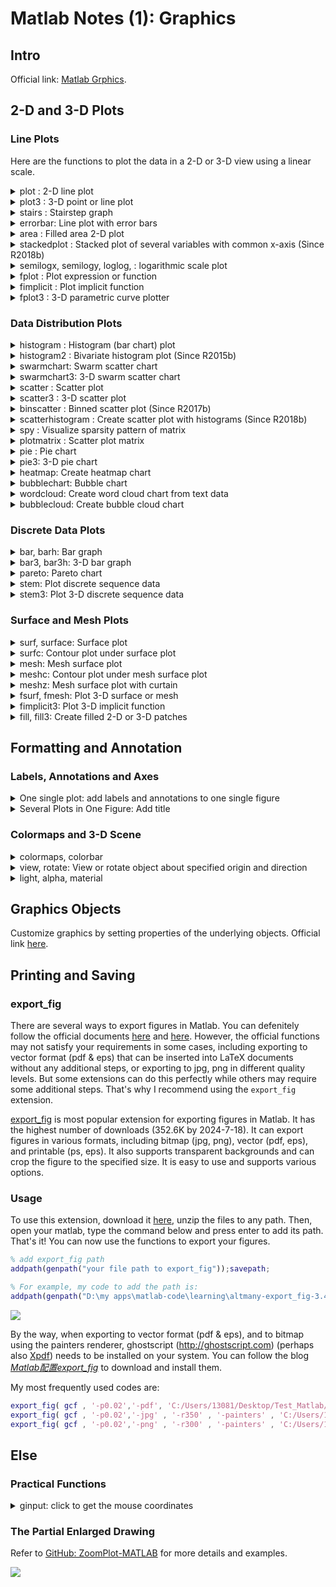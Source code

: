 # Matlab Notes (1): Graphics 

## Intro 

Official link: [Matlab Grphics](https://www.mathworks.com/help/releases/R2022a/matlab/graphics.html?s_tid=CRUX_lftnav). 

## 2-D and 3-D Plots

### Line Plots

Here are the functions to plot the data in a 2-D or 3-D view using a linear scale. 

<!-- details begin -->
<details>
<summary><span class='Word'> plot </span>: 2-D line plot</summary>

Official link [here](https://www.mathworks.com/help/releases/R2022a/matlab/ref/plot.html). And you can refer [here](https://www.mathworks.com/help/releases/R2022a/matlab/ref/matlab.graphics.chart.primitive.line-properties.html) for more line properties. 

<div class="center"><img src="https://imagebank-0.oss-cn-beijing.aliyuncs.com/VS-PicGo/2024-07-18-23-56-26_MatlabNotes(1)-Graphics.png"/></div>
<!-- <div class="center"><img src="https://imagebank-0.oss-cn-beijing.aliyuncs.com/VS-PicGo/2024-07-20-23-56-40_MatlabNotes(1)-Graphics.png"/></div> -->
<div class="center"><img src="https://imagebank-0.oss-cn-beijing.aliyuncs.com/VS-PicGo/2024-07-21-00-22-45_MatlabNotes(1)-Graphics.jpg"/></div>

```matlab
x = linspace(0,pi,50);
y_1 = sin(x);
y_2 = cos(x);
y_3 = cos(x.^2/5);
line_1 = plot(x,y_1)
hold on
line_2 = plot(x,y_2)
line_3 = plot(x,y_3)
hold off

% set axes properties

title('Title here, $y = f(x)$','Interpreter','latex')
xlabel('x axis')
ylabel('y axis')
text(x(4),y_1(4),'text')
% legend("y_1 = sin(x)",'y_2 = cos(x)','y_3 = cos(x^2/5)','Location','northoutside')
legend('$y_1 = sin(x)$','$y_2 = cos(x)$','$y_3 = cos(\frac{x^2}{5})$','Interpreter', 'latex', 'Location', 'best')
grid on % show the grid
axis on % show the axis
set(gca, 'YLimitMethod','padded', 'XLimitMethod','padded')

% set line properties

line_1.LineWidth = 1.3;
line_1.Color = 'blue';
line_1.Marker = '.';
line_1.MarkerSize = 8;
line_1.MarkerEdgeColor = 'b';

line_2.LineWidth = 1.3;
line_2.Color = 'red';
line_2.Marker = ">";
line_2.MarkerSize = 8;
line_2.MarkerEdgeColor = 'r';
line_2.MarkerIndices = 1:3:length(y_2); % set marker inteval 3

line_3.LineWidth = 1.3;
line_3.Color = 'black';
line_3.Marker = 's';
line_3.MarkerSize = 8;
line_3.MarkerFaceColor = 'yellow'
line_3.MarkerEdgeColor = 'black';
```
<!-- <div class="center"><img src="https://imagebank-0.oss-cn-beijing.aliyuncs.com/VS-PicGo/2024-07-18-21-41-47_MatlabNotes(1)-Graphics.png"/></div> -->
<!-- <div class="center"><img src="https://imagebank-0.oss-cn-beijing.aliyuncs.com/VS-PicGo/2024-07-18-22-05-30_MatlabNotes(1)-Graphics.png"/></div> -->
<!-- <div class="center"><img src="https://imagebank-0.oss-cn-beijing.aliyuncs.com/VS-PicGo/2024-07-18-22-39-44_MatlabNotes(1)-Graphics.png"/></div> -->

```matlab
x = linspace(0,25, 100);
y = sin(x/2);
r = x.^2/2;

ax = gca
yyaxis(ax,"left")
plot(x,y)
ylabel('Left Side')
hold on
yyaxis(ax,"right")
rl = ylabel('Right Side')
rl.Rotation = -90
rl.Position = [28  180]
plot(x,r)
hold off

title('Plots with Different y-Scales')
xlabel('Values from 0 to 25')

print2eps('C:/Users/13081/Desktop/Test_Matlab/Example_yyaxis')
eps2pdf('C:/Users/13081/Desktop/Test_Matlab/Example_yyaxis.eps','C:/Users/13081/Desktop/Test_Matlab/Example_yyaxis.pdf')
```

Refer [here](https://www.mathworks.com/help/releases/R2022a/matlab/examples.html?s_tid=CRUX_topnav&category=line-plots) for more examples. 


</details>
<!-- details begin -->
<details>
<summary><span class='Word'> plot3 </span>: 3-D point or line plot</summary>

Official link [here](https://www.mathworks.com/help/releases/R2022a/matlab/ref/plot3.html).
<div class="center"><img src="https://imagebank-0.oss-cn-beijing.aliyuncs.com/VS-PicGo/2024-07-18-22-19-45_MatlabNotes(1)-Graphics.png"/></div>

```matlab
t = 0:pi/500:pi;
xt1 = sin(t).*cos(10*t);
yt1 = sin(t).*sin(10*t);
zt1 = cos(t);

xt2 = sin(t).*cos(12*t);
yt2 = sin(t).*sin(12*t);
zt2 = cos(t);

p1 = plot3(xt1,yt1,zt1)
hold on 
p2 = plot3(xt2,yt2,zt2)
hold off

p1.LineWidth = 1.3;
p1.Color = 'blue';
p1.Marker = 'none';

p2.LineWidth = 1.3;
p2.Color = 'red';
p2.Marker = 'none';
```
</details>
<!-- details begin -->
<details>
<summary><span class='Word'>stairs </span>: Stairstep graph</summary>

Official link [here](https://www.mathworks.com/help/releases/R2022a/matlab/ref/stairs.html).
<div class="center"><img src="https://imagebank-0.oss-cn-beijing.aliyuncs.com/VS-PicGo/2024-07-18-22-44-05_MatlabNotes(1)-Graphics.png"/></div>

```matlab
X = linspace(0,1,30)';
Y = [cos(10*X), exp(X).*sin(10*X)];
h = stairs(X,Y);
hold on 
line = plot(X(:,1),Y(:,1))
hold off

h(1).Marker = 'o';
h(1).MarkerSize = 4;
h(1).LineStyle = "-."
h(2).Marker = 'o';
h(2).MarkerFaceColor = 'm';
```
</details>
<!-- details begin -->
<details>
<summary><span class='Word'> errorbar</span>: Line plot with error bars</summary>

Official link [here](https://www.mathworks.com/help/releases/R2022a/matlab/ref/errorbar.html).
<div class="center"><img src="https://imagebank-0.oss-cn-beijing.aliyuncs.com/VS-PicGo/2024-07-18-22-53-34_MatlabNotes(1)-Graphics.png"/></div>

```matlab
x = 1:10:100;
y = [20 30 45 40 60 65 80 75 95 90]; 
err = [5 8 2 9 3 3 8 3 9 3];
bar1 = errorbar(x,y,err)
hold on
y = 50*sin(x) + 50
err = [4 3 5 3 5 3 6 4 3 3];
bar2 = errorbar(x,y,err,'both','o')
x = 1:10:100;
y = [20 30 45 40 60 65 80 75 95 90];
yneg = [1 3 5 3 5 3 6 4 3 3];
ypos = [2 5 3 5 2 5 2 2 5 5];
xneg = [1 3 5 3 5 3 6 4 3 3];
xpos = [2 5 3 5 2 5 2 2 5 5];
bar3 = errorbar(x,y,yneg,ypos,xneg,xpos,'s')
hold off

bar1.LineWidth = 1.3;
bar1.Color = 'b'

bar3.MarkerSize = 10
bar3.MarkerEdgeColor = 'red'
```
</details>
<!-- details begin -->
<details>
<summary><span class='Word'> area </span>: Filled area 2-D plot</summary>

Official link [here](https://www.mathworks.com/help/releases/R2022a/matlab/ref/area.html).
<div class="center"><img src="https://imagebank-0.oss-cn-beijing.aliyuncs.com/VS-PicGo/2024-07-18-23-02-45_MatlabNotes(1)-Graphics.png"/></div>

```matlab
Y = [1, 5, 3;
     3, 2, 7;
     1, 5, 3;
     2, 6, 1];
Z = [1 3 2 3];
figure
basevalue = -4;
a = area(Y,basevalue)

a(1).LineWidth = 6
a(1).LineStyle = '--'
a(1).FaceColor = 'red'
a(2).FaceColor = 'blue'
a(2).FaceAlpha = 0.4
a(3).FaceColor = [0.4 0.4 0.4]

ax = gca; % current axes
ax.XGrid = 'on';
ax.Layer = 'top';   % put ax at the top layer (then you can see the grid)
```
</details>
<!-- details begin -->
<details>
<summary><span class='Word'> stackedplot </span>: Stacked plot of several variables with common x-axis (Since R2018b)</summary>

Official link [here]().
<div class="center"><img src="https://imagebank-0.oss-cn-beijing.aliyuncs.com/VS-PicGo/2024-07-18-23-57-30_MatlabNotes(1)-Graphics.png"/></div>

```matlab
X = 0:1:20
Y = randi(100,21,3) % create a 6*3 matrix, whose entries are random numbers in [1,100]
s = stackedplot(X,Y);
s.Title = 'Title here'
s.DisplayLabels = {'RH (%)','T/K','P (in Hg)'}  % use '{}' instead of '[]'
s.LineWidth = 1.3
s.LineProperties(1).LineWidth = 5
s.LineProperties(2).PlotType = 'scatter';
s.LineProperties(3).PlotType = 'stairs';
```
</details>

<!-- details begin -->
<details>
<summary><span class='Word'> semilogx, semilogy, loglog, </span>: logarithmic scale plot</summary>

Official link [here](https://www.mathworks.com/help/releases/R2022a/matlab/ref/loglog.html).
<div class="center"><img src="https://imagebank-0.oss-cn-beijing.aliyuncs.com/VS-PicGo/2024-07-19-00-05-06_MatlabNotes(1)-Graphics.png"/></div>

```matlab
x=1:1000;
y=x.^2+exp(x);
subplot(2,2,1)
plot(x,y,'r-')
subplot(2,2,2)
semilogx(x,y,'b-')
subplot(2,2,3)
semilogy(x,y,'m-')
subplot(2,2,4)
loglog(x,y,'k-')
```

</details>

<!-- details begin -->
<details>
<summary><span class='Word'> fplot </span>: Plot expression or function</summary>

Official link [here](https://www.mathworks.com/help/releases/R2022a/matlab/ref/fplot.html).
<div class="center"><img src="https://imagebank-0.oss-cn-beijing.aliyuncs.com/VS-PicGo/2024-07-19-00-11-41_MatlabNotes(1)-Graphics.png"/></div>

```matlab
% Use array operators instead of matrix operators for the best performance. For example, use .* (times) instead of * (mtimes).

subplot(2,2,1)
fplot(@(x) exp(x),[-3 0],'b')
hold on
fplot(@(x) cos(x),[0 3],'b')
hold off
grid on

subplot(2,2,2)
xt = @(t) cos(3*t);
yt = @(t) sin(2*t);
fplot(xt,yt)

subplot(2,2,3)
fp = fplot(@(x) sin(x))
fp.LineStyle = ':';
fp.Color = 'r';
fp.Marker = 'x';
fp.MarkerEdgeColor = 'b';

subplot(2,2,4)
fplot(@sin,[-2*pi 2*pi])
grid on
title('sin(x) from -2\pi to 2\pi')
xlabel('x');
ylabel('y');
ax = gca;
ax.XTick = -2*pi:pi/2:2*pi;
ax.XTickLabel = {'-2\pi','-3\pi/2','-\pi','-\pi/2','0','\pi/2','\pi','3\pi/2','2\pi'};
```
</details>

<!-- details begin -->
<details>
<summary><span class='Word'> fimplicit </span>: Plot implicit function</summary>

Official link [here](https://www.mathworks.com/help/releases/R2022a/matlab/ref/fimplicit.html).
<!-- <div class="center"><img src="https://imagebank-0.oss-cn-beijing.aliyuncs.com/VS-PicGo/2024-07-19-12-48-24_MatlabNotes(1)-Graphics.png"/></div> -->
<div class="center"><img src="https://imagebank-0.oss-cn-beijing.aliyuncs.com/VS-PicGo/2024-07-19-12-51-51_MatlabNotes(1)-Graphics.png"/></div>

```matlab
% Use array operators instead of matrix operators for the best performance. For example, use .* (times) instead of * (mtimes).

figure

fp = fimplicit(@(x,y) y.*sin(x) + x.*cos(y) - 1, [-7 7 -7 7])
hold on 
f2 = @(x,y) x.^2 + y.^2 - 8;
fimplicit(f2,'g','LineWidth',2)
hold off

axis square
fp.Color = 'r';
fp.LineStyle = '--';
fp.LineWidth = 2;
```
</details>

<!-- details begin -->
<details>
<summary><span class='Word'> fplot3 </span>: 3-D parametric curve plotter</summary>

Official link [here](https://www.mathworks.com/help/releases/R2022a/matlab/ref/fplot3.html).
<div class="center"><img src="https://imagebank-0.oss-cn-beijing.aliyuncs.com/VS-PicGo/2024-07-19-12-55-51_MatlabNotes(1)-Graphics.png"/></div>

```matlab
fplot3(@(t)sin(t), @(t)cos(t), @(t)t, [0 2*pi], 'LineWidth', 2)
hold on
fplot3(@(t)sin(t), @(t)cos(t), @(t)t, [2*pi 4*pi], '--or')
fplot3(@(t)sin(t), @(t)cos(t), @(t)t, [4*pi 6*pi], '-.*c')
hold off
```

</details>

### Data Distribution Plots

<!-- details begin -->
<details>
<summary><span class='Word'> histogram </span>: Histogram (bar chart) plot</summary>

Official link [here](https://www.mathworks.com/help/releases/R2022a/matlab/ref/matlab.graphics.chart.primitive.histogram.html).
<div class="center"><img src="https://imagebank-0.oss-cn-beijing.aliyuncs.com/VS-PicGo/2024-07-19-13-11-41_MatlabNotes(1)-Graphics.png"/></div>

```matlab
subplot(1,2,1)
x = randn(10000,1);
y = 1 + randn(5000,1);
h = histogram(x);
hold on

hh = histogram(y);

hold off

h.BinWidth = 0.5;
h.Normalization = 'probability'; % use probability normalization (概率归一化)
h.FaceColor = 'r';
h.EdgeColor = [0 0.5 0.5];

hh.BinWidth = 0.5;
hh.Normalization = 'probability'; % use probability normalization (概率归一化)


% bar chart information
h.Values
h.BinEdges
h.BinCounts

subplot(1,2,2)
h = histogram(x);
hold on
hh = histogram(y);
hold off

h.NumBins = 30;
hh.NumBins = 30;
```
</details>

<!-- details begin -->
<details>
<summary><span class='Word'> histogram2 </span>: Bivariate histogram plot (Since R2015b)</summary>

Official link [here](https://www.mathworks.com/help/releases/R2022a/matlab/ref/matlab.graphics.chart.primitive.histogram2.html).
<div class="center"><img src="https://imagebank-0.oss-cn-beijing.aliyuncs.com/VS-PicGo/2024-07-19-13-29-50_MatlabNotes(1)-Graphics.png"/></div>

```matlab
figure

ax1 = subplot(2,1,1)
x = randn(1000,1);
y = randn(1000,1);
h = histogram2(x, y);

h.NumBins = [30 20];
h.FaceColor = 'flat';
cb = colorbar;
cb.Location = 'eastoutside';
cb.LimitsMode = "auto";

ax2 = subplot(2,1,2)
histogram2(x, y, [30 20], 'DisplayStyle','tile', 'ShowEmptyBins','on');

ax1.FontSize = 20;
ax2.LineWidth = 8;
```
</details>

<!-- details begin -->
<details>
<summary><span class='Word'> swarmchart</span>: Swarm scatter chart</summary>

Official link [here](https://www.mathworks.com/help/releases/R2022a/matlab/ref/swarmchart.html).
<div class="center"><img src="https://imagebank-0.oss-cn-beijing.aliyuncs.com/VS-PicGo/2024-07-19-21-09-06_MatlabNotes(1)-Graphics.png"/></div>

```matlab
x1 = ones(1,500);
x2 = 2 * ones(1,500);
x3 = 3 * ones(1,500);
y1 = 2 * randn(1,500);
y2 = [randn(1,250) randn(1,250) + 4];
y3 = 5 * randn(1,500) + 5;

s1 = swarmchart(x1,y1,5)
hold on
swarmchart(x2,y2,5)
swarmchart(x3,y3,5)
hold off

s1.SizeData = linspace(0.1,20,500)
s1.MarkerEdgeColor = 'b'
```
</details>

<!-- details begin -->
<details>
<summary><span class='Word'> swarmchart3</span>: 	3-D swarm scatter chart</summary>

Official link [here](https://www.mathworks.com/help/releases/R2022a/matlab/ref/swarmchart3.html).
<div class="center"><img src="https://imagebank-0.oss-cn-beijing.aliyuncs.com/VS-PicGo/2024-07-19-21-12-13_MatlabNotes(1)-Graphics.png"/></div>

```matlab
x = [zeros(1,500) ones(1,500)];
y = randi(2,1,1000);
z = randn(1,1000).^2;
c = sqrt(z);
swarmchart3(x,y,z,50,c,'filled');
cb = colorbar;
cb.Location = 'eastoutside'
```
</details>

<!-- details begin -->
<details>
<summary><span class='Word'> scatter </span>: Scatter plot</summary>

Official link [here](https://www.mathworks.com/help/releases/R2022a/matlab/ref/scatter.html).
<div class="center"><img src="https://imagebank-0.oss-cn-beijing.aliyuncs.com/VS-PicGo/2024-07-19-13-36-02_MatlabNotes(1)-Graphics.png"/></div>

```matlab
figure 
x = linspace(0,3*pi,200);
y = cos(x) + rand(1,200);
sc = scatter(x,y);

sc.SizeData = linspace(1,100,200);
sc.CData = linspace(1,10,length(x));
sc.MarkerFaceColor = "flat"
```
</details>

<!-- details begin -->
<details>
<summary><span class='Word'> scatter3 </span>: 3-D scatter plot </summary>

Official link [here](https://www.mathworks.com/help/releases/R2022a/matlab/ref/scatter3.html).
<div class="center"><img src="https://imagebank-0.oss-cn-beijing.aliyuncs.com/VS-PicGo/2024-07-19-18-20-43_MatlabNotes(1)-Graphics.png"/></div>

```matlab
z = linspace(0,4*pi,250);
x = 2*cos(z) + rand(1,250);
y = 2*sin(z) + rand(1,250);
sc = scatter3(x,y,z,'filled');

sc.SizeData = linspace(1,20,250);
ax = gca
ax.View = [-30,10];
```
</details>

<!-- details begin -->
<details>
<summary><span class='Word'> binscatter </span>: 	Binned scatter plot (Since R2017b)</summary>

Official link [here](https://www.mathworks.com/help/releases/R2022a/matlab/ref/binscatter.html).
<div class="center"><img src="https://imagebank-0.oss-cn-beijing.aliyuncs.com/VS-PicGo/2024-07-19-20-19-11_MatlabNotes(1)-Graphics.jpg"/></div>

```matlab
x = randn(1e5,1);
y = randn(1e5,1);
graph = binscatter(x,y)

graph.NumBins = [150 150]
graph.ShowEmptyBins = 'on';

ax = gca;
ax.SortMethod = "childorder"
axis(ax,'equal') 
colormap(ax,"hot")


% export_fig is not working for binscatter, so we use print2eps and eps2pdf instead.
% export_fig( gcf , '-png' , '-r200' , '-painters' , 'C:/Users/13081/Desktop/Test_Matlab/Example_binscatter');
% export_fig( gcf , '-png' , '-r200' , '-painters' , 'C:/Users/13081/Desktop/Test_Matlab/Example_binscatter');
print2eps 'C:/Users/13081/Desktop/Test_Matlab/Example_binscatter'
eps2pdf('C:/Users/13081/Desktop/Test_Matlab/Example_binscatter.eps','C:/Users/13081/Desktop/Test_Matlab/Example_binscatter.pdf')
```
</details>

<!-- details begin -->
<details>
<summary><span class='Word'> scatterhistogram </span>: Create scatter plot with histograms (Since R2018b)</summary>

Official link [here](https://www.mathworks.com/help/releases/R2022a/matlab/ref/scatterhistogram.html).
<div class="center"><img src="https://imagebank-0.oss-cn-beijing.aliyuncs.com/VS-PicGo/2024-07-19-21-53-30_MatlabNotes(1)-Graphics.png"/></div>

```matlab
xvalues = [7 6 5 6.5 9 7.5 8.5 7.5 10 8];
yvalues = categorical({'onsale','regular','onsale','onsale', ...
    'regular','regular','onsale','onsale','regular','regular'});
grpvalues = {'Red','Black','Blue','Red','Black','Blue','Red', ...
    'Red','Blue','Black'};
s = scatterhistogram(xvalues,yvalues,'GroupData',grpvalues);

s.Title = 'Shoe Sales';
s.XLabel = 'Shoe Size';
s.YLabel = 'Price';
s.LegendTitle = 'Shoe Color';

s.Color = {'Red','Black','Blue'};
s.BinWidths = 1;
```
</details>

<!-- details begin -->
<details>
<summary><span class='Word'> spy </span>: Visualize sparsity pattern of matrix</summary>

Official link [here](https://www.mathworks.com/help/releases/R2022a/matlab/ref/spy.html).
<div class="center"><img src="https://imagebank-0.oss-cn-beijing.aliyuncs.com/VS-PicGo/2024-07-19-20-31-28_MatlabNotes(1)-Graphics.png"/></div>

```matlab
B = bucky;
spy(B)
```
</details>

<!-- details begin -->
<details>
<summary><span class='Word'> plotmatrix </span>: Scatter plot matrix</summary>

Official link [here](https://www.mathworks.com/help/releases/R2022a/matlab/ref/plotmatrix.html).
<div class="center"><img src="https://imagebank-0.oss-cn-beijing.aliyuncs.com/VS-PicGo/2024-07-19-20-38-03_MatlabNotes(1)-Graphics.png"/></div>

```matlab
X = randn(50,3);  
plotmatrix(X)
```
</details>


<!-- details begin -->
<details>
<summary><span class='Word'>pie </span>: Pie chart</summary>

Official link [here](https://www.mathworks.com/help/releases/R2022a/matlab/ref/pie.html).
<div class="center"><img src="https://imagebank-0.oss-cn-beijing.aliyuncs.com/VS-PicGo/2024-07-19-20-49-59_MatlabNotes(1)-Graphics.png"/></div>

```matlab
X = 1:3;
explode = [0 1 0]
labels = {'Taxes','Expenses','Profit'};
p = pie(X,explode,labels);

t = p(6);
t.BackgroundColor = 'cyan';
t.EdgeColor = 'red';
t.FontSize = 14;

p(1).FaceColor = 'r'
p(2).String = 'new name here'
p(2).Color = 'r'
```
</details>

<!-- details begin -->
<details>
<summary><span class='Word'> pie3</span>: 3-D pie chart</summary>

Official link [here](https://www.mathworks.com/help/releases/R2022a/matlab/ref/pie3.html).
<div class="center"><img src="https://imagebank-0.oss-cn-beijing.aliyuncs.com/VS-PicGo/2024-07-19-20-57-39_MatlabNotes(1)-Graphics.png"/></div>

```matlab
X = 1:3;
explode = [0 1 0]
labels = {'Taxes','Expenses','Profit'};
p = pie3(X,explode,labels);
le = legend(labels);
le.Location = 'best';

t = p(6);
t.FaceColor = 'blue';
t.EdgeColor = 'red';
t.MarkerSize = 50;

p(1).MarkerFaceColor = 'white';
p(3).FaceColor = 'w';
p(2).FaceColor = 'black';
p(4).String = 'new name here'
```
</details>

<!-- details begin -->
<details>
<summary><span class='Word'>heatmap</span>: Create heatmap chart</summary>

Official link [here](https://www.mathworks.com/help/releases/R2022a/matlab/ref/heatmap.html).
<div class="center"><img src="https://imagebank-0.oss-cn-beijing.aliyuncs.com/VS-PicGo/2024-07-19-21-51-03_MatlabNotes(1)-Graphics.png"/></div>

```matlab
cdata = [45 60 32; 43 54 76; 32 94 68; 23 95 58];
xvalues = {'Small','Medium','Large'};
yvalues = {'Green','Red','Blue','Gray'};
h = heatmap(xvalues,yvalues,cdata);

h.Title = 'T-Shirt Orders';
h.XLabel = 'Sizes';
h.YLabel = 'Colors';
``` 
</details>

<!-- details begin -->
<details>
<summary><span class='Word'>bubblechart</span>: Bubble chart</summary>

Official link [here](https://www.mathworks.com/help/releases/R2022a/matlab/ref/bubblechart.html).
<div class="center"><img src="https://imagebank-0.oss-cn-beijing.aliyuncs.com/VS-PicGo/2024-07-19-22-08-52_MatlabNotes(1)-Graphics.png"/></div>

```matlab
x = 1:20;
y = rand(1,20);
sz = rand(1,20);
c = 1:20;
bc = bubblechart(x,y,sz,c);
bc.MarkerEdgeColor = 'red'

xlabel('Number of Industrial Sites')
ylabel('Contamination Level')
le = bubblelegend('Town Population','Location','eastoutside')
le.Color = 'red'
le.TextColor = 'white'
le.EdgeColor = 'blue'
``` 
</details>

<!-- details begin -->
<details>
<summary><span class='Word'> wordcloud</span>: Create word cloud chart from text data</summary>

Official link [here](https://www.mathworks.com/help/releases/R2022a/matlab/ref/wordcloud.html).
<div class="center"><img src="https://imagebank-0.oss-cn-beijing.aliyuncs.com/VS-PicGo/2024-07-19-22-00-06_MatlabNotes(1)-Graphics.png"/></div>

```matlab
sonnets = string(fileread('sonnets.txt'));
extractBefore(sonnets,"II")
punctuationCharacters = ["." "?" "!" "," ";" ":"];
sonnets = replace(sonnets,punctuationCharacters," ");
words = split(join(sonnets));
words(strlength(words)<5) = [];
words = lower(words);
words(1:10)
[numOccurrences,uniqueWords] = histcounts(categorical(words));
figure
wordcloud(uniqueWords,numOccurrences);
title("Sonnets Word Cloud")
```
</details>


<!-- details begin -->
<details>
<summary><span class='Word'> bubblecloud</span>: Create bubble cloud chart</summary>

Official link [here](https://www.mathworks.com/help/releases/R2022a/matlab/ref/bubblecloud.html).
<div class="center"><img src="https://imagebank-0.oss-cn-beijing.aliyuncs.com/VS-PicGo/2024-07-19-22-01-39_MatlabNotes(1)-Graphics.png"/></div>

```matlab
c = categorical(["Pumpkin" "Princess" "Princess" "Princess" "Spooky Monster" ...
    "Spooky Monster" "Spooky Monster" "Spooky Monster" "Spooky Monster"]);
[sz,labels] = histcounts(c);
bubblecloud(sz,labels)
```
</details>

### Discrete Data Plots

<!-- details begin -->
<details>
<summary><span class='Word'>bar, barh</span>: 	Bar graph</summary>

Official link [here](https://www.mathworks.com/help/releases/R2022a/matlab/ref/bar.html).
<!-- <div class="center"><img src="https://imagebank-0.oss-cn-beijing.aliyuncs.com/VS-PicGo/2024-07-19-22-22-55_MatlabNotes(1)-Graphics.png"/></div> -->
<div class="center"><img src="https://imagebank-0.oss-cn-beijing.aliyuncs.com/VS-PicGo/2024-07-19-22-24-52_MatlabNotes(1)-Graphics.png"/></div>

```matlab
subplot(2,2,1)
x = 1900:10:2000;
y = [75 91 105 123.5 131 150 179 203 226 249 281.5];
b = bar(x,y);
b.BarWidth = 0.4

subplot(2,2,2)
y = [2 2 3; 2 5 6; 2 8 9; 2 11 12];
b2 = bar([1920 1950 1980],y)
b2(1).FaceColor = 'r'
b2(2).FaceColor = 'b'

subplot(2,2,3)
b3 = bar([1920 1950 1980],y,'stacked');

subplot(2,2,4)
x = [1980 1990 2000];
y = [40 50 63 52; 42 55 50 48; 30 20 44 40];
barh(x,y)
xlabel('Snowfall')
ylabel('Year')
le = legend({'Springfield','Fairview','Bristol','Jamesville'})
le.Location = 'northoutside'
```
</details>

<!-- details begin -->
<details>
<summary><span class='Word'>bar3, bar3h</span>: 3-D bar graph</summary>

Official link [here](https://www.mathworks.com/help/releases/R2022a/matlab/ref/bar3.html).
<div class="center"><img src="https://imagebank-0.oss-cn-beijing.aliyuncs.com/VS-PicGo/2024-07-19-22-37-05_MatlabNotes(1)-Graphics.png"/></div>

```matlab
figure
y = 0:pi/8:4*pi;
z = [sin(y')/4 sin(y')/2 sin(y')];
ba = bar3(y,z,0.5)
ba(1).FaceColor = 'k';
ba(2).FaceColor = 'white';
ba(3).FaceColor = [.5 .7 .8];
```
</details>

<!-- details begin -->
<details>
<summary><span class='Word'>pareto</span>: Pareto chart</summary>

Official link [here](https://www.mathworks.com/help/releases/R2022a/matlab/ref/pareto.html).
<div class="center"><img src="https://imagebank-0.oss-cn-beijing.aliyuncs.com/VS-PicGo/2024-07-19-22-37-59_MatlabNotes(1)-Graphics.png"/></div>

```matlab
y = [20 30 10 55 5];
[charts, ax] = pareto(y);
charts(1).FaceColor = [0.50  0.37  0.60];
charts(2).Color = [0 0.50 0.10];
ax(1).YColor = [0.50 0.37 0.60];
ax(2).YColor = [0 0.50 0.10];
grid on
```
</details>

<!-- details begin -->
<details>
<summary><span class='Word'>stem</span>: Plot discrete sequence data</summary>

Official link [here]().
<div class="center"><img src="https://imagebank-0.oss-cn-beijing.aliyuncs.com/VS-PicGo/2024-07-19-22-42-13_MatlabNotes(1)-Graphics.png"/></div>

```matlab
figure
X = linspace(0,2*pi,50)';
Y = (exp(X).*sin(X));
s = stem(X,Y,':diamondr')
s.MarkerFaceColor = 'black'
```
</details>

<!-- details begin -->
<details>
<summary><span class='Word'>stem3</span>: Plot 3-D discrete sequence data</summary>

Official link [here](https://www.mathworks.com/help/releases/R2022a/matlab/ref/stem3.html).
<div class="center"><img src="https://imagebank-0.oss-cn-beijing.aliyuncs.com/VS-PicGo/2024-07-19-22-52-32_MatlabNotes(1)-Graphics.png"/></div>

```matlab
X = linspace(-2,2,50);
Y = X.^3;
Z = exp(X);
tiledlayout(2,1)

ax2 = nexttile;  
stem3(ax2,X,Y,Z)

ax3 = nexttile;  
stem3(ax3,X,Y,Z)
ax3.View = [0 0]
```
</details>

### Surface and Mesh Plots

<!-- details begin -->
<details>
<summary><span class='Word'>surf, surface</span>: Surface plot</summary>

Official link [here](https://www.mathworks.com/help/releases/R2022a/matlab/ref/surf.html).
<div class="center"><img src="https://imagebank-0.oss-cn-beijing.aliyuncs.com/VS-PicGo/2024-07-20-00-22-49_MatlabNotes(1)-Graphics.png"/></div>

```matlab
[X,Y] = meshgrid(1:0.25:10,1:0.5:20);
Z = sin(X) + cos(Y);

figure
tiledlayout(2,2)

nexttile
s = surf(X,Y,Z);
ax1 = gca;
ax1.View = [40 50];
cb = colorbar;
cb.Location = "eastoutside"

s.FaceColor = "interp";  % interpolate the colormap across the surface face
s.EdgeColor = "none";
colormap(ax1,"hot")

nexttile
s = surface(X,Y,Z);
ax1 = gca;
view(2) % Display the plot in a 2-D view.

s.FaceColor = "interp";  % interpolate the colormap across the surface face
s.EdgeColor = "none";
colormap(ax1,"hot")


nexttile
s = surf(X,Y,Z);
ax2 = gca;
ax2.View = [40 50];
colormap(ax2,"hot")

s.FaceColor = "interp";  % interpolate the colormap across the surface face
s.EdgeColor = "none";
light               % create a light
lighting gouraud    % preferred method for lighting curved surfaces
material dull    % set material to be dull, no specular highlights


nexttile
s = surf(X,Y,Z);

ax2 = gca;
view(2) % Display the plot in a 2-D view.
s.FaceColor = "interp";  % interpolate the colormap across the surface face
```
</details>

<!-- details begin -->
<details>
<summary><span class='Word'>surfc</span>: Contour plot under surface plot</summary>

Official link [here](https://www.mathworks.com/help/releases/R2022a/matlab/ref/surfc.html).
<div class="center"><img src="https://imagebank-0.oss-cn-beijing.aliyuncs.com/VS-PicGo/2024-07-20-00-25-46_MatlabNotes(1)-Graphics.png"/></div>

```matlab
figure
[X,Y] = meshgrid(-3:.125:3);
Z = peaks(X,Y);
C = X.*Y;
surfc(X,Y,Z,C)
colorbar
view([-40 -60 20])
```
</details>

<!-- details begin -->
<details>
<summary><span class='Word'>mesh</span>: Mesh surface plot</summary>

Official link [here](https://www.mathworks.com/help/releases/R2022a/matlab/ref/mesh.html).
<div class="center"><img src="https://imagebank-0.oss-cn-beijing.aliyuncs.com/VS-PicGo/2024-07-20-00-35-11_MatlabNotes(1)-Graphics.jpg"/></div>



```matlab
tiledlayout(2,1)

nexttile
[X,Y] = meshgrid(-8:.5:8);
R = sqrt(X.^2 + Y.^2) + eps;
Z = sin(R)./R;
m = mesh(X,Y,Z)
colorbar 

nexttile
[X,Y] = meshgrid(-8:.5:8);
R = sqrt(X.^2 + Y.^2) + eps;
Z = sin(R)./R;
m = mesh(X,Y,Z)
m.EdgeColor = "none"
m.FaceColor = "interp"
colorbar 
```
</details>

<!-- details begin -->
<details>
<summary><span class='Word'>meshc</span>: Contour plot under mesh surface plot</summary>

Official link [here](https://www.mathworks.com/help/releases/R2022a/matlab/ref/meshc.html).
<div class="center"><img src="https://imagebank-0.oss-cn-beijing.aliyuncs.com/VS-PicGo/2024-07-20-00-37-49_MatlabNotes(1)-Graphics.jpg"/></div>

```matlab
figure
[X,Y] = meshgrid(-3:.125:3);
Z = peaks(X,Y);
C = X.*Y;
meshc(X,Y,Z,C)
colorbar
```
</details>

<!-- details begin -->
<details>
<summary><span class='Word'>meshz</span>: Mesh surface plot with curtain</summary>

Official link [here](https://www.mathworks.com/help/releases/R2022a/matlab/ref/meshz.html).
<div class="center"><img src="https://imagebank-0.oss-cn-beijing.aliyuncs.com/VS-PicGo/2024-07-20-00-38-26_MatlabNotes(1)-Graphics.jpg"/></div>

```matlab
figure
[X,Y] = meshgrid(-3:.125:3);
Z = peaks(X,Y);
C = X.*Y;
meshz(X,Y,Z,C)
colorbar
```
</details>

<!-- details begin -->
<details>
<summary><span class='Word'>fsurf, fmesh</span>: Plot 3-D surface or mesh</summary>

Official link [here](https://www.mathworks.com/help/releases/R2022a/matlab/ref/fsurf.html).
<!-- <div class="center"><img src="https://imagebank-0.oss-cn-beijing.aliyuncs.com/VS-PicGo/2024-07-20-17-02-12_MatlabNotes(1)-Graphics.jpg"/></div> -->
<div class="center"><img src="https://imagebank-0.oss-cn-beijing.aliyuncs.com/VS-PicGo/2024-07-20-17-18-40_MatlabNotes(1)-Graphics.jpg"/></div>

```matlab
figure

t = tiledlayout(4,2)

nexttile(1,[2 2])
f1 = @(x,y) erf(x)+cos(y);  
fs1 = fsurf(f1,[-5 0 -5 5]);
hold on
f2 = @(x,y) sin(x)+cos(y);
fs2 = fsurf(f2,[0 5 -5 5]);
hold off

% surface properties

fs1.EdgeColor = 'none';
fs2.ShowContours = 'on' % show the contour 
fs2.EdgeColor = 'none';
camlight

% axes properties

xlim([-5 5])
xlabel('$x$','Interpreter','latex')
ylabel('$y$','Interpreter','latex')
zlabel('$z$','Interpreter','latex','Rotation',0)


nexttile(5,[2 2])
f1 = @(x,y) erf(x)+cos(y);  
fm1 = fmesh(f1,[-5 0 -5 5]);
hold on
f2 = @(x,y) sin(x)+cos(y);
fm2 = fmesh(f2,[0 5 -5 5]);
hold off

xlim([-5 5])
xlabel('$x$','Interpreter','latex')
ylabel('$y$','Interpreter','latex')
zlabel('$z$','Interpreter','latex','Rotation',0)

fm2.ShowContours = 'on';

% tile properties

title(t,'title here')
```
</details>

<!-- details begin -->
<details>
<summary><span class='Word'>fimplicit3</span>: 	Plot 3-D implicit function</summary>

Official link [here](https://www.mathworks.com/help/releases/R2022a/matlab/ref/fimplicit3.html).
<div class="center"><img src="https://imagebank-0.oss-cn-beijing.aliyuncs.com/VS-PicGo/2024-07-20-17-06-05_MatlabNotes(1)-Graphics.jpg"/></div>

```matlab
figure

f = @(x,y,z) x.^2 + y.^2 - z.^2;
fin = fimplicit3(f);

% properties (similar with function fsurf)
fin.EdgeColor = "none";
camlight
```
</details>

<!-- details begin -->
<details>
<summary><span class='Word'>fill, fill3</span>: Create filled 2-D or 3-D patches</summary>

Official link [here](https://www.mathworks.com/help/releases/R2022a/matlab/ref/fill.html).
<div class="center"><img src="https://imagebank-0.oss-cn-beijing.aliyuncs.com/VS-PicGo/2024-07-20-17-16-53_MatlabNotes(1)-Graphics.png"/></div>

```matlab
figure 

nexttile
x = linspace(0,1.5*pi, 100);
y = sin(x);

fillx = [x 0]
filly = [y -1]

plot(x,y)
fi = fill(fillx,filly,[0 0 0])
pbaspect([2 2 1])

nexttile
x = [0 1; 1.5 2.5; 3 4];
y = [4 4; 2.5 2.5; 1 1];
z = [0 0; 2 2; 0 0];
c = [1 0];
p = fill3(x,y,z,c);
p(1).FaceAlpha = 0.5;

pbaspect([1 1 0.5])
```
</details>

## Formatting and Annotation

### Labels, Annotations and Axes

<!-- details begin -->
<details>
<summary><span class='Word'>One single plot</span>: add labels and annotations to one single figure</summary>

Official link [here](https://www.mathworks.com/help/releases/R2022a/matlab/ref/title.html).

If you need to put the title below the plot, just cancel the title and add title in your Latex file.

<!-- <div class="center"><img src="https://imagebank-0.oss-cn-beijing.aliyuncs.com/VS-PicGo/2024-07-20-22-20-00_MatlabNotes(1)-Graphics.jpg"/></div> -->
<div class="center"><img src="https://imagebank-0.oss-cn-beijing.aliyuncs.com/VS-PicGo/2024-07-20-22-33-44_MatlabNotes(1)-Graphics.png"/></div>

```matlab
figure
x = linspace(0,pi,50);
y_1 = sin(x);
y_2 = cos(x);
y_3 = cos(x.^2/5);
line_1 = plot(x,y_1);
hold on
line_2 = plot(x,y_2);
line_3 = plot(x,y_3);
hold off

% add labels and annotations

    ax = gca;   % get the axes

    % set title
        ax.Title.String = {['Figure 1: ' date] 'here is the second line'};  % the date function returns text with today's date.
        ax.Title.FontName = 'times new roman';
        ax.TitleFontWeight = "bold";
        ax.Title.Position 
        ax.Title.FontSize = 20;
        ax.Subtitle.String = 'here is the subtitle';
        ax.SubtitleFontWeight = "normal";

    % set labels
        ax.YLabel.String = 'y axis here, $y=x^2$';
        ax.YLabel.Interpreter = 'latex';
        ax.XLabel.String = {'x axis here, $x = \sqrt{y}$' 'secend line'};
        ax.XLabel.Interpreter = 'latex';

    % set legends
        legend(ax,'$y_1 = sin(x)$','$y_2 = cos(x)$','$y_3 = cos(\frac{x^2}{5})$'); % use the function legend to add legend
        ax.Legend.Interpreter = "latex";
        ax.Legend.FontSize = 13;
        ax.Legend.Location = "best";
        ax.Legend.AutoUpdate = 'off';    % avoid line added being added in the legend 

    % set axes limits and aspect ratios
        ax.XLim = [0 6];
        ax.XLimitMethod = "tight";
        ax.YLimitMethod = "padded";
        ax.Box = 'off';
        ax.DataAspectRatio 
        ax.PlotBoxAspectRatio

    % add lines
        xl1 = xline(3);
        xl1.LineWidth = 1.3;
        xl1.Label = 'xline1 is here';
        xl1.FontAngle = "italic";
        xl1.LabelVerticalAlignment = "middle";
        xl1.LabelHorizontalAlignment = "center";
        xl1.LabelOrientation = "horizontal";
        xl2 = xline(x(25));
        yl = yline(0);

    % add text
        text(x(4),y_1(4),'here is one text')
        % gtext('by your mouse') % add text by your mouse

    % grid lines and tick values
        grid(ax,"on")  
        ax.GridLineStyle = "--";
        ax.XGrid = "off";

    % tick values
        ax.XTickLabelRotation = 45;
        ax.XTick = linspace(0,6,13);
        % ax.XTickLabel = linspace(0,6,13)
        ax.YMinorTick = 'on';
        
    % show the axis
        axis on % show the axis

    % add annotation
        x = [0.3,0.5];
        y = [0.4,0.5];
        a = annotation('textarrow',x,y);
        a.Color = 'b';
        a.FontSize = 14;
        a.Interpreter = "latex";
        a.String = 'here is $y_1 = sin(x)$';
        dim = [.4 .4 .25 .15];
        b = annotation('ellipse',dim);

% set line properties

    line_1.LineWidth = 1.3;
    line_1.Color = 'blue';
    line_1.Marker = '.';
    line_1.MarkerSize = 8;
    line_1.MarkerEdgeColor = 'b';

    line_2.LineWidth = 1.3;
    line_2.Color = 'red';
    line_2.Marker = ">";
    line_2.MarkerSize = 8;
    line_2.MarkerEdgeColor = 'r';
    line_2.MarkerIndices = 1:3:length(y_2); % set marker inteval 3

    line_3.LineWidth = 1.3;
    line_3.Color = 'black';
    line_3.Marker = 's';
    line_3.MarkerSize = 8;
    line_3.MarkerFaceColor = 'yellow';
    line_3.MarkerEdgeColor = 'black';
```
</details>


<!-- details begin -->
<details>
<summary><span class='Word'>Several Plots in One Figure</span>: Add title</summary>

Official link [here](https://www.mathworks.com/help/releases/R2022a/matlab/ref/title.html).
<div class="center"><img src="https://imagebank-0.oss-cn-beijing.aliyuncs.com/VS-PicGo/2024-07-20-22-35-00_MatlabNotes(1)-Graphics.png"/></div>

```matlab
figure
subplot(2,2,1)
t1 = title('First Subplot');
st1 = subtitle("First Subplot's subtitle");
subplot(2,2,2)
title('Second Subplot')
subplot(2,2,3)
title('Third Subplot')
subplot(2,2,4)
title('Fourth Subplot')

sgt = sgtitle('Subplot Grid Title');

t1.Color = 'r';
t1.FontSize = 15;
st1.FontSize = 4;
sgt.FontSize = 20;
```
</details>

### Colormaps and 3-D Scene

<!-- details begin -->
<details>
<summary><span class='Word'>colormaps, colorbar</span> </summary>

Official link [here](https://www.mathworks.com/help/releases/R2022a/matlab/ref/colormap.html).

<div class="center"><img src="https://imagebank-0.oss-cn-beijing.aliyuncs.com/VS-PicGo/2024-07-20-23-14-03_MatlabNotes(1)-Graphics.jpg"/></div>
<div class="center"><img src="https://imagebank-0.oss-cn-beijing.aliyuncs.com/VS-PicGo/2024-07-20-22-53-06_MatlabNotes(1)-Graphics.jpg"/></div>
<div class="center"><img src="https://imagebank-0.oss-cn-beijing.aliyuncs.com/VS-PicGo/2024-07-21-00-17-34_MatlabNotes(1)-Graphics.jpg"/></div>


```matlab
figure

% one plot
    c = nexttile;
    m3 = mesh(peaks);

    % settings
        c.PlotBoxAspectRatio = [2 2 1.2];
        c.Colormap = parula;
        colorbar(c,"eastoutside")
        brighten(0.6)

% one plot
    d = nexttile    
    m4 = mesh(peaks);

    % settings
        d.PlotBoxAspectRatio = [2 2 1.2];
        d.Colormap = parula;
        colorbar(d,"eastoutside")
      
% one plot  
    a = nexttile;
    m1 = mesh(peaks);

    % settings
        a.PlotBoxAspectRatio = [2 2 1.2];
        a.Colormap = autumn;
        ac = colorbar(a,"eastoutside")
        ac.Ticks = linspace(-10,10,11)

% one plot
    b = nexttile;
    m2 = mesh(peaks);

    % settings
        b.PlotBoxAspectRatio = [2 2 1.2];
        b.Colormap = autumn(3);
        colorbar(b,"eastoutside")
```
</details>

<!-- details begin -->
<details>
<summary><span class='Word'>view, rotate</span>: View or rotate object about specified origin and direction</summary>

Official link [here](https://www.mathworks.com/help/releases/R2022a/matlab/ref/view.html).
<div class="center"><img src="https://imagebank-0.oss-cn-beijing.aliyuncs.com/VS-PicGo/2024-07-20-23-28-02_MatlabNotes(1)-Graphics.jpg"/></div>

```matlab
figure
[X,Y,Z] = peaks;

a = nexttile;
surf(X,Y,Z);
xlabel('X')
ylabel('Y')
zlabel('Z')
    a.View
    

b = nexttile;
surf(X,Y,Z)
xlabel('X')
ylabel('Y')
zlabel('Z')
view(b,[90 0])

c = nexttile;
surf(X,Y,Z)
xlabel('X')
ylabel('Y')
zlabel('Z')
view(c,[45 -30 20])

nexttile
d = surf(peaks(30));
xlabel('X')
ylabel('Y')
zlabel('Z')
    direction = [1 0 0];
    rotate(d,direction,-10)  % Rotate the surface plot -10 degrees around its x-axis.
```
</details>


<!-- details begin -->
<details>
<summary><span class='Word'>light, alpha, material</span></summary>

Official link [here](https://www.mathworks.com/help/releases/R2022a/matlab/ref/light.html).
<div class="center"><img src="https://imagebank-0.oss-cn-beijing.aliyuncs.com/VS-PicGo/2024-07-20-23-45-10_MatlabNotes(1)-Graphics.jpg"/></div>

```matlab
figure

a = nexttile;
sa = surf(peaks(25));
xlabel('X')
ylabel('Y')
zlabel('Z')
    sa.EdgeColor = "none";
    camlight(a) % Create or move light object in camera coordinates

b = nexttile;
sb = surf(peaks(25));
xlabel('X')
ylabel('Y')
zlabel('Z')
    sb.EdgeColor = "none";
    light(b)    % Create light

c = nexttile;
sc = surf(peaks(25));
xlabel('X')
ylabel('Y')
zlabel('Z')
shading(c,"interp")

d = nexttile;
sd = surf(peaks(25));
xlabel('X')
ylabel('Y')
zlabel('Z')
    sd.FaceColor = "interp";
    sd.EdgeColor = "none";

e = nexttile;
se = surf(peaks(25));
xlabel('X')
ylabel('Y')
zlabel('Z')
    se.EdgeColor = "none";
    camlight(e) % Create or move light object in camera coordinates
    material dull;  % low reflectance

f = nexttile;
sf = surf(peaks(25));
xlabel('X')
ylabel('Y')
zlabel('Z')
    sf.EdgeColor = "none";
    camlight(f) % Create or move light object in camera coordinates
    alpha(f,0.5)
```
</details>

## Graphics Objects

Customize graphics by setting properties of the underlying objects. Official link [here](https://www.mathworks.com/help/releases/R2022a/matlab/graphics-objects.html).

## Printing and Saving

### export_fig

There are several ways to export figures in Matlab. You can defenitely follow the official documents [here](https://www.mathworks.com/help/releases/R2022a/matlab/creating_plots/saving-your-work.html) and [here](https://www.mathworks.com/help/releases/R2022a/matlab/printing-and-exporting.html?s_tid=CRUX_lftnav). However, the official functions may not satisfy your requirements in some cases, including exporting to vector format (pdf & eps) that can be inserted into LaTeX documents without any additional steps, or exporting to jpg, png in different quality levels. But some extensions can do this perfectly while others may require some additional steps. That's why I recommend using the `export_fig` extension.

[export_fig](https://ww2.mathworks.cn/matlabcentral/fileexchange/23629-export_fig) is most popular extension for exporting figures in Matlab. It has the highest number of downloads (352.6K by 2024-7-18). It can export figures in various formats, including bitmap (jpg, png), vector (pdf, eps), and printable (ps, eps). It also supports transparent backgrounds and can crop the figure to the specified size. It is easy to use and supports various options.

### Usage

To use this extension, download it [here](https://www.mathworks.com/matlabcentral/fileexchange/23629-export_fig), unzip the files to any path. Then, open your matlab, type the command below and press enter to add its path.  That's it! You can now use the functions to export your figures. 

```matlab
% add export_fig path
addpath(genpath("your file path to export_fig"));savepath;

% For example, my code to add the path is:
addpath(genpath("D:\my apps\matlab-code\learning\altmany-export_fig-3.46.0.0"));savepath;
```

<div class="center"><img src="https://imagebank-0.oss-cn-beijing.aliyuncs.com/VS-PicGo/2024-07-18-18-28-27_MatlabNotes(1)-Graphics.jpeg"/></div>

<!-- <div class="center"><img src="https://imagebank-0.oss-cn-beijing.aliyuncs.com/VS-PicGo/2024-07-18-13-01-25_MatlabNotes(1)-Graphics.jpg"/></div>

If you have no idea what functions will be used, you can simplily put the folder in your project directory to import all the functions. 

<div class="center"><img src="https://imagebank-0.oss-cn-beijing.aliyuncs.com/VS-PicGo/2024-07-18-13-06-16_MatlabNotes(1)-Graphics.png"/></div>
 -->
By the way, when exporting to vector format (pdf & eps), and to bitmap using the painters renderer, ghostscript (http://ghostscript.com) (perhaps also [Xpdf](http://www.xpdfreader.com/download.html)) needs to be installed on your system. You can follow the blog [*Matlab配置export_fig*](https://blog.csdn.net/Liangontheway/article/details/90903348) to download and install them.

My most frequently used codes are:

```matlab
export_fig( gcf , '-p0.02','-pdf', 'C:/Users/13081/Desktop/Test_Matlab/YourImgNameHere');
export_fig( gcf , '-p0.02','-jpg' , '-r350' , '-painters' , 'C:/Users/13081/Desktop/Test_Matlab/YourImgNameHere');
export_fig( gcf , '-p0.02','-png' , '-r300' , '-painters' , 'C:/Users/13081/Desktop/Test_Matlab/YourImgNameHere');
```

## Else 

### Practical Functions

<!-- details begin -->
<details>
<summary><span class='Word'>ginput</span>: click to get the mouse coordinates</summary>

Official link [here](https://www.mathworks.com/help/releases/R2022a/matlab/ref/ginput.html).


```matlab

```
</details>

### The Partial Enlarged Drawing 

Refer to [GitHub: ZoomPlot-MATLAB](https://github.com/iqiukp/ZoomPlot-MATLAB) for more details and examples.

<div class="center"><img src="https://imagebank-0.oss-cn-beijing.aliyuncs.com/VS-PicGo/2024-07-21-00-41-07_MatlabNotes(1)-Graphics.jpg"/></div>

